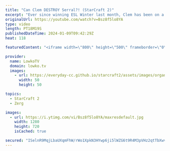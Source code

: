 ```yaml
---
title: "Can Clem DESTROY Serral?! (StarCraft 2)"
excerpt: "Ever since winning ESL Winter last month, Clem has been on a new all-time high. He's destroying all competition left right and center and is looking better than ever before. In this best-of-2 series of top level StarCraft 2 Clem takes on Serral, the highest ranked player in the world. Support my work:"
originalUrl: https://youtube.com/watch?v=Bsz8f5lo8YA
type: video
length: PT18M19S
publishedDateTime: 2024-01-09T09:42:29Z
heat: 118

featuredContent: "<iframe width=\"800\" height=\"500\" frameborder=\"0\" src=\"https://www.youtube.com/embed/Bsz8f5lo8YA\" allow=\"accelerometer; autoplay; encrypted-media; gyroscope; picture-in-picture\" allowfullscreen></iframe>"

provider:
  name: LowkoTV
  domain: lowko.tv
  images:
    - url: https://everyday-cc.github.io/starcraft2/assets/images/organizations/lowko.tv-50x50.jpg
      width: 50
      height: 50

topics:
  - StarCraft 2
  - Zerg

images:
  - url: https://i.ytimg.com/vi/Bsz8f5lo8YA/maxresdefault.jpg
    width: 1280
    height: 720
    isCached: true

secured: "ISelnR9MqjLbaUXqmFhW/rWo1XpkN3HYwp6ji5lWZG6t9R4M3pVHz2qtTbXwv9r8+NUUc9LteOPHGi7GmfHi8n/gqabWxrw5tbXloStSQX/ecqc2Vex1A07ec9sGyKKh5/Sv+d77K4aeHZtSUPic1TGJTYmpE2CpszSWq45aCbBDNEqybwM6eIL6Gpd+LLENwoQihR61jNgGgc91BVnTxbf0qkX0ommdJ7bAJ+r44WWAqtepLV6Q9pcUHo/1t1mNJuUnODYnZS8DA0BgLKvlXWyUGG9TbhR4VauW+oUTzg/tbuVD0E7gKZzWSwLSyCRe6elTKRqdiB5n4jM8jZQOMTU3/PtjDyNDr4JpBNymRVdPcPIjNuxVWVvncaeB4oIjtZDD1iWGqSMjCoT9xGU7TrywDXl8lb8CZfxuTdxJl1w=;oax9NH61pGq02SU/BbMW3g=="
---
```


